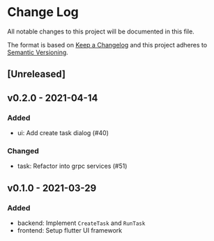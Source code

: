 # Change Log

All notable changes to this project will be documented in this file.

The format is based on [Keep a Changelog](https://keepachangelog.com/)
and this project adheres to [Semantic Versioning](https://semver.org/).

## [Unreleased]

## v0.2.0 - 2021-04-14

### Added

- ui: Add create task dialog (#40)

### Changed

- task: Refactor into grpc services (#51)

## v0.1.0 - 2021-03-29

### Added

- backend: Implement `CreateTask` and `RunTask`
- frontend: Setup flutter UI framework
  
[v0.2.0]: https://github.com/beyondstorage/beyond-tp/compare/v0.1.0...v0.2.0
